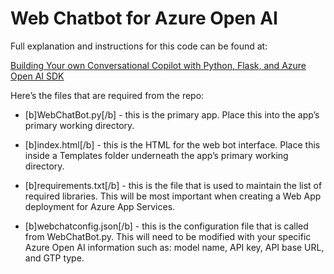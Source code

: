 # Web Chatbot for Azure Open AI

Full explanation and instructions for this code can be found at: 

[Building Your own Conversational Copilot with Python, Flask, and Azure Open AI SDK](https://rodtrent.substack.com/p/building-your-own-conversational)

Here’s the files that are required from the repo:

* [b]WebChatBot.py[/b] - this is the primary app. Place this into the app’s primary working directory.

* [b]index.html[/b] - this is the HTML for the web bot interface. Place this inside a Templates folder underneath the app’s primary working directory.

* [b]requirements.txt[/b] - this is the file that is used to maintain the list of required libraries. This will be most important when creating a Web App deployment for Azure App Services.

* [b]webchatconfig.json[/b] - this is the configuration file that is called from WebChatBot.py. This will need to be modified with your specific Azure Open AI information such as: model name, API key, API base URL, and GTP type.
